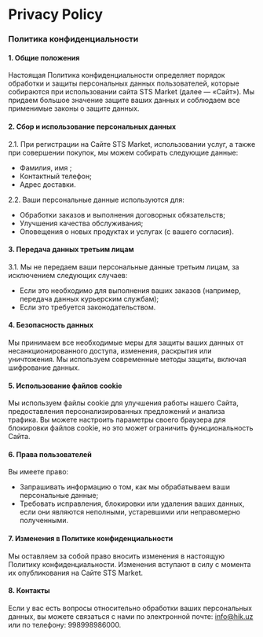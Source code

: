 # Privacy Policy

### Политика конфиденциальности

#### 1. Общие положения

Настоящая Политика конфиденциальности определяет порядок обработки и защиты персональных данных пользователей, которые собираются при использовании сайта STS Market (далее — «Сайт»). Мы придаем большое значение защите ваших данных и соблюдаем все применимые законы о защите данных.

#### 2. Сбор и использование персональных данных

2.1. При регистрации на Сайте STS Market, использовании услуг, а также при совершении покупок, мы можем собирать следующие данные:
- Фамилия, имя ;
- Контактный телефон;
- Адрес доставки.

2.2. Ваши персональные данные используются для:
- Обработки заказов и выполнения договорных обязательств;
- Улучшения качества обслуживания;
- Оповещения о новых продуктах и услугах (с вашего согласия).

#### 3. Передача данных третьим лицам

3.1. Мы не передаем ваши персональные данные третьим лицам, за исключением следующих случаев:
- Если это необходимо для выполнения ваших заказов (например, передача данных курьерским службам);
- Если это требуется законодательством.

#### 4. Безопасность данных

Мы принимаем все необходимые меры для защиты ваших данных от несанкционированного доступа, изменения, раскрытия или уничтожения. Мы используем современные методы защиты, включая шифрование данных.

#### 5. Использование файлов cookie

Мы используем файлы cookie для улучшения работы нашего Сайта, предоставления персонализированных предложений и анализа трафика. Вы можете настроить параметры своего браузера для блокировки файлов cookie, но это может ограничить функциональность Сайта.

#### 6. Права пользователей

Вы имеете право:
- Запрашивать информацию о том, как мы обрабатываем ваши персональные данные;
- Требовать исправления, блокировки или удаления ваших данных, если они являются неполными, устаревшими или неправомерно полученными.

#### 7. Изменения в Политике конфиденциальности

Мы оставляем за собой право вносить изменения в настоящую Политику конфиденциальности. Изменения вступают в силу с момента их опубликования на Сайте STS Market.

#### 8. Контакты

Если у вас есть вопросы относительно обработки ваших персональных данных, вы можете связаться с нами по электронной почте: info@hik.uz или по телефону: 998998986000.
